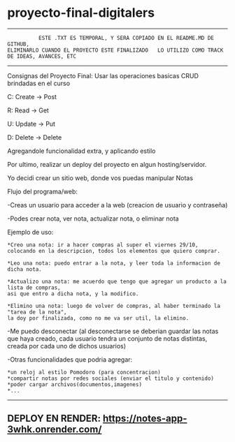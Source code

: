 # proyecto-final-digitalers

--------------------------------------------------------------------------------------------------
	          ESTE .TXT ES TEMPORAL, Y SERÁ COPIADO EN EL README.MD DE GITHUB,
    ELIMINARLO CUANDO EL PROYECTO ESTE FINALIZADO	LO UTILIZO COMO TRACK DE IDEAS, AVANCES, ETC
--------------------------------------------------------------------------------------------------
Consignas del Proyecto Final:
Usar las operaciones basicas CRUD brindadas en el curso

C: Create -> Post

R: Read	  -> Get

U: Update -> Put

D: Delete -> Delete

Agregandole funcionalidad extra, y aplicando estilo

Por ultimo, realizar un deploy del proyecto en algun hosting/servidor.

Yo decidi crear un sitio web, donde vos puedas manipular Notas

Flujo del programa/web:

-Creas un usuario para acceder a la web (creacion de usuario y contraseña)

-Podes crear nota, ver nota, actualizar nota, o eliminar nota

Ejemplo de uso:

 	*Creo una nota: ir a hacer compras al super el viernes 29/10,
	colocando en la descripcion, todos los elementos que quiero comprar.
	
	*Leo una nota: puedo entrar a la nota, y leer toda la informacion de dicha nota.
	
	*Actualizo una nota: me acuerdo que tengo que agregar un producto a la lista de compras,
	asi que entro a dicha nota, y la modifico.
	
	*Elimino una nota: luego de volver de compras, al haber terminado la "tarea de la nota", 
	la doy por finalizada, como no me va ser util, la elimino.

-Me puedo desconectar (al desconectarse se deberian guardar las notas que haya creado, cada
usuario tendra un conjunto de notas distintas, creada por cada uno de dichos usuarios)

-Otras funcionalidades que podria agregar:

	*un reloj al estilo Pomodoro (para concentracion)
	*compartir notas por redes sociales (enviar el titulo y contenido)
	*poder cargar archivos(documentos,imagenes)
	*...

-------------------------------------
DEPLOY EN RENDER: 
https://notes-app-3whk.onrender.com/
-------------------------------------